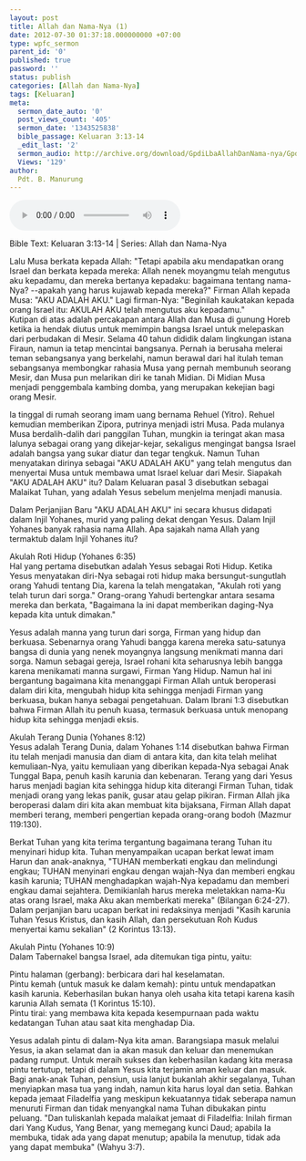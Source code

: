 ```yaml
---
layout: post
title: Allah dan Nama-Nya (1)
date: 2012-07-30 01:37:18.000000000 +07:00
type: wpfc_sermon
parent_id: '0'
published: true
password: ''
status: publish
categories: [Allah dan Nama-Nya]
tags: [Keluaran]
meta:
  sermon_date_auto: '0'
  post_views_count: '405'
  sermon_date: '1343525838'
  bible_passage: Keluaran 3:13-14
  _edit_last: '2'
  sermon_audio: http://archive.org/download/GpdiLbaAllahDanNama-nya/GpdiLbaAllahDanNama-nya.mp3
  Views: '129'
author:
  Pdt. B. Manurung
---
```

<audio controls><source src="http://archive.org/download/GpdiLbaAllahDanNama-nya/GpdiLbaAllahDanNama-nya.mp3"></audio><br />
<p>Bible Text: Keluaran 3:13-14 | Series: Allah dan Nama-Nya</p>
<p>Lalu Musa berkata kepada Allah: "Tetapi apabila aku mendapatkan orang Israel dan berkata kepada mereka: Allah nenek moyangmu telah mengutus aku kepadamu, dan mereka bertanya kepadaku: bagaimana tentang nama-Nya? --apakah yang harus kujawab kepada mereka?" Firman Allah kepada Musa: "AKU ADALAH AKU." Lagi firman-Nya: "Beginilah kaukatakan kepada orang Israel itu: AKULAH AKU telah mengutus aku kepadamu."<br />
Kutipan di atas adalah percakapan antara Allah dan Musa di gunung Horeb ketika ia hendak diutus untuk memimpin bangsa Israel untuk melepaskan dari perbudakan di Mesir. Selama 40 tahun dididik dalam lingkungan istana Firaun, namun ia tetap mencintai bangsanya. Pernah ia berusaha melerai teman sebangsanya yang berkelahi, namun berawal dari hal itulah teman sebangsanya membongkar rahasia Musa yang pernah membunuh seorang Mesir, dan Musa pun melarikan diri ke tanah Midian. Di Midian Musa menjadi penggembala kambing domba, yang merupakan kekejian bagi orang Mesir.</p>
<p>Ia tinggal di rumah seorang imam uang bernama Rehuel (Yitro). Rehuel kemudian memberikan Zipora, putrinya menjadi istri Musa. Pada mulanya Musa berdalih-dalih dari panggilan Tuhan, mungkin ia teringat akan masa lalunya sebagai orang yang dikejar-kejar, sekaligus mengingat bangsa Israel adalah bangsa yang sukar diatur dan tegar tengkuk. Namun Tuhan menyatakan dirinya sebagai "AKU ADALAH AKU" yang telah mengutus dan menyertai Musa untuk membawa umat Israel keluar dari Mesir. Siapakah "AKU ADALAH AKU" itu? Dalam Keluaran pasal 3 disebutkan sebagai Malaikat Tuhan, yang adalah Yesus sebelum menjelma menjadi manusia.</p>
<p>Dalam Perjanjian Baru "AKU ADALAH AKU" ini secara khusus didapati dalam Injil Yohanes, murid yang paling dekat dengan Yesus. Dalam Injil Yohanes banyak rahasia nama Allah. Apa sajakah nama Allah yang termaktub dalam Injil Yohanes itu?</p>
<p>Akulah Roti Hidup (Yohanes 6:35)<br />
Hal yang pertama disebutkan adalah Yesus sebagai Roti Hidup. Ketika Yesus menyatakan diri-Nya sebagai roti hidup maka bersungut-sungutlah orang Yahudi tentang Dia, karena Ia telah mengatakan, "Akulah roti yang telah turun dari sorga." Orang-orang Yahudi bertengkar antara sesama mereka dan berkata, "Bagaimana Ia ini dapat memberikan daging-Nya kepada kita untuk dimakan."</p>
<p>Yesus adalah manna yang turun dari sorga, Firman yang hidup dan berkuasa. Sebenarnya orang Yahudi bangga karena mereka satu-satunya bangsa di dunia yang nenek moyangnya langsung menikmati manna dari sorga. Namun sebagai gereja, Israel rohani kita seharusnya lebih bangga karena menikamati manna surgawi, Firman Yang Hidup. Namun hal ini bergantung bagaimana kita menanggapi Firman Allah untuk beroperasi dalam diri kita, mengubah hidup kita sehingga menjadi Firman yang berkuasa, bukan hanya sebagai pengetahuan. Dalam Ibrani 1:3 disebutkan bahwa Firman Allah itu penuh kuasa, termasuk berkuasa untuk menopang hidup kita sehingga menjadi eksis.</p>
<p>Akulah Terang Dunia (Yohanes 8:12)<br />
Yesus adalah Terang Dunia, dalam Yohanes 1:14 disebutkan bahwa Firman itu telah menjadi manusia dan diam di antara kita, dan kita telah melihat kemuliaan-Nya, yaitu kemuliaan yang diberikan kepada-Nya sebagai Anak Tunggal Bapa, penuh kasih karunia dan kebenaran. Terang yang dari Yesus harus menjadi bagian kita sehingga hidup kita diterangi Firman Tuhan, tidak menjadi orang yang lekas panik, gusar atau gelap pikiran. Firman Allah jika beroperasi dalam diri kita akan membuat kita bijaksana, Firman Allah dapat memberi terang, memberi pengertian kepada orang-orang bodoh (Mazmur 119:130).</p>
<p>Berkat Tuhan yang kita terima tergantung bagaimana terang Tuhan itu menyinari hidup kita. Tuhan menyampaikan ucapan berkat lewat imam Harun dan anak-anaknya, "TUHAN memberkati engkau dan melindungi engkau; TUHAN menyinari engkau dengan wajah-Nya dan memberi engkau kasih karunia; TUHAN menghadapkan wajah-Nya kepadamu dan memberi engkau damai sejahtera. Demikianlah harus mereka meletakkan nama-Ku atas orang Israel, maka Aku akan memberkati mereka" (Bilangan 6:24-27). Dalam perjanjian baru ucapan berkat ini redaksinya menjadi "Kasih karunia Tuhan Yesus Kristus, dan kasih Allah, dan persekutuan Roh Kudus menyertai kamu sekalian" (2 Korintus 13:13).</p>
<p>Akulah Pintu (Yohanes 10:9)<br />
Dalam Tabernakel bangsa Israel, ada ditemukan tiga pintu, yaitu:</p>
<p>	Pintu halaman (gerbang): berbicara dari hal keselamatan.<br />
	Pintu kemah (untuk masuk ke dalam kemah): pintu untuk mendapatkan kasih karunia. Keberhasilan bukan hanya oleh usaha kita tetapi karena kasih karunia Allah semata (1 Korintus 15:10).<br />
	Pintu tirai: yang membawa kita kepada kesempurnaan pada waktu kedatangan Tuhan atau saat kita menghadap Dia.</p>
<p>Yesus adalah pintu di dalam-Nya kita aman. Barangsiapa masuk melalui Yesus, ia akan selamat dan ia akan masuk dan keluar dan menemukan padang rumput. Untuk meraih sukses dan keberhasilan kadang kita merasa pintu tertutup, tetapi di dalam Yesus kita terjamin aman keluar dan masuk. Bagi anak-anak Tuhan, pensiun, usia lanjut bukanlah akhir segalanya, Tuhan menyiapkan masa tua yang indah, namun kita harus loyal dan setia. Bahkan kepada jemaat Filadelfia yang meskipun kekuatannya tidak seberapa namun menuruti Firman dan tidak menyangkal nama Tuhan dibukakan pintu peluang. "Dan tuliskanlah kepada malaikat jemaat di Filadelfia: Inilah firman dari Yang Kudus, Yang Benar, yang memegang kunci Daud; apabila Ia membuka, tidak ada yang dapat menutup; apabila Ia menutup, tidak ada yang dapat membuka" (Wahyu 3:7).</p>
